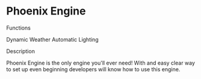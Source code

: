 # Phoenix Engine

Functions

Dynamic Weather
Automatic Lighting

Description

Phoenix Engine is the only engine you'll ever need! With and easy clear way to set up even beginning developers will know how to use this engine.
